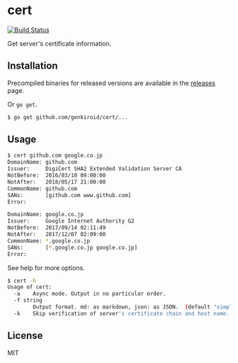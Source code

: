 # cert

[![Build Status](https://travis-ci.org/genkiroid/cert.svg?branch=master)](https://travis-ci.org/genkiroid/cert)

Get server's certificate information.

## Installation

Precompiled binaries for released versions are available in the [releases](https://github.com/genkiroid/cert/releases) page.

Or `go get`.

```sh
$ go get github.com/genkiroid/cert/...
```

## Usage

```sh
$ cert github.com google.co.jp
DomainName: github.com
Issuer:     DigiCert SHA2 Extended Validation Server CA
NotBefore:  2016/03/10 09:00:00
NotAfter:   2018/05/17 21:00:00
CommonName: github.com
SANs:       [github.com www.github.com]
Error:

DomainName: google.co.jp
Issuer:     Google Internet Authority G2
NotBefore:  2017/09/14 02:11:49
NotAfter:   2017/12/07 02:09:00
CommonName: *.google.co.jp
SANs:       [*.google.co.jp google.co.jp]
Error:

```

See help for more options.

```sh
$ cert -h
Usage of cert:
  -a    Async mode. Output in no particular order.
  -f string
        Output format. md: as markdown, json: as JSON.  (default "simple table")
  -k    Skip verification of server's certificate chain and host name.
```

## License

MIT

